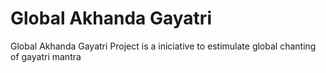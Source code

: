 # Global Akhanda Gayatri
Global Akhanda Gayatri Project is a iniciative to estimulate global chanting of gayatri mantra
